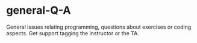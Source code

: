 # general-Q-A
General issues relating programming, questions about exercises or coding aspects. Get support tagging the instructor or the TA. 
